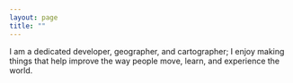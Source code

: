 ```yaml
---
layout: page
title: ""
---
```


I am a dedicated developer, geographer, and cartographer; I enjoy making things that help improve the way people move, learn, and experience the world.